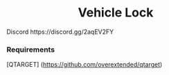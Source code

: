 
<p align="center">
	<h1 align="center">
		Vehicle Lock 
	</h1>Discord	
	https://discord.gg/2aqEV2FY
</p>

### Requirements

[QTARGET] (https://github.com/overextended/qtarget)


